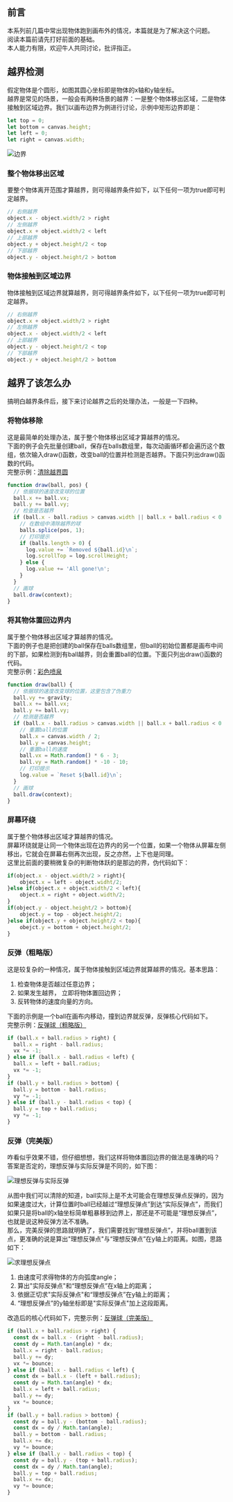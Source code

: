 ## 前言

本系列前几篇中常出现物体跑到画布外的情况，本篇就是为了解决这个问题。  
阅读本篇前请先打好前面的基础。  
本人能力有限，欢迎牛人共同讨论，批评指正。  

## 越界检测

假定物体是个圆形，如图其圆心坐标即是物体的x轴和y轴坐标。  
越界是常见的场景，一般会有两种场景的越界：一是整个物体移出区域，二是物体接触到区域边界。我们以画布边界为例进行讨论，示例中矩形边界即是：  

```javascript
let top = 0;
let bottom = canvas.height;
let left = 0;
let right = canvas.width;
```

![边界][1]

### 整个物体移出区域

要整个物体离开范围才算越界，则可得越界条件如下，以下任何一项为true即可判定越界。  

```javascript
// 右侧越界
object.x - object.width/2 > right
// 左侧越界
object.x + object.width/2 < left
// 上部越界
object.y + object.height/2 < top
// 下部越界
object.y - object.height/2 > bottom
```

### 物体接触到区域边界

物体接触到区域边界就算越界，则可得越界条件如下，以下任何一项为true即可判定越界。  

```javascript
// 右侧越界
object.x + object.width/2 > right
// 左侧越界
object.x - object.width/2 < left
// 上部越界
object.y - object.height/2 < top
// 下部越界
object.y + object.height/2 > bottom
```

## 越界了该怎么办

搞明白越界条件后，接下来讨论越界之后的处理办法，一般是一下四种。  

### 将物体移除

这是最简单的处理办法，属于整个物体移出区域才算越界的情况。  
下面的例子会先批量创建ball，保存在balls数组里，每次动画循环都会遍历这个数组，依次输入draw()函数，改变ball的位置并检测是否越界。下面只列出draw()函数的代码。  
完整示例：[清除越界圆][2]

```javascript
function draw(ball, pos) {
  // 依据球的速度改变球的位置
  ball.x += ball.vx;
  ball.y += ball.vy;
  // 检查是否越界
  if (ball.x - ball.radius > canvas.width || ball.x + ball.radius < 0 || ball.y - ball.radius > canvas.height || ball.y + ball.radius < 0) {
    // 在数组中清除越界的球
    balls.splice(pos, 1);
    // 打印提示
    if (balls.length > 0) {
      log.value += `Removed ${ball.id}\n`;
      log.scrollTop = log.scrollHeight;
    } else {
      log.value += 'All gone!\n';
    }
  }
  // 画球
  ball.draw(context);
}
```

### 将其物体置回边界内

属于整个物体移出区域才算越界的情况。  
下面的例子也是把创建的ball保存在balls数组里，但ball的初始位置都是画布中间的下部，如果检测到有ball越界，则会重置ball的位置。下面只列出draw()函数的代码。  
完整示例：[彩色喷泉][3]

```javascript
function draw(ball) {
  // 依据球的速度改变球的位置，这里包含了伪重力
  ball.vy += gravity;
  ball.x += ball.vx;
  ball.y += ball.vy;
  // 检测是否越界
  if (ball.x - ball.radius > canvas.width || ball.x + ball.radius < 0 || ball.y - ball.radius > canvas.height || ball.y + ball.radius < 0) {
    // 重置ball的位置
    ball.x = canvas.width / 2;
    ball.y = canvas.height;
    // 重置ball的速度
    ball.vx = Math.random() * 6 - 3;
    ball.vy = Math.random() * -10 - 10;
    // 打印提示
    log.value = `Reset ${ball.id}\n`;
  }
  // 画球
  ball.draw(context);
}
```

### 屏幕环绕

属于整个物体移出区域才算越界的情况。  
屏幕环绕就是让同一个物体出现在边界内的另一个位置，如果一个物体从屏幕左侧移出，它就会在屏幕右侧再次出现，反之亦然，上下也是同理。  
这里比前面的要稍微复杂的判断物体跃的是那边的界，伪代码如下：  

```javascript
if(object.x - object.width/2 > right){
	object.x = left - object.widht/2;
}else if(object.x + object.width/2 < left){
	object.x = right + object.width/2;
}
if(object.y - object.height/2 > bottom){
	object.y = top - object.height/2;
}else if(object.y + object.height/2 < top){
	obejct.y = bottom + object.height/2;
}
```

### 反弹（粗略版）

这是较复杂的一种情况，属于物体接触到区域边界就算越界的情况。基本思路：  

1.  检查物体是否越过任意边界；
2.  如果发生越界， 立即将物体置回边界；
3.  反转物体的速度向量的方向。

下面的示例是一个ball在画布内移动，撞到边界就反弹，反弹核心代码如下。  
完整示例：[反弹球（粗略版）][4]

```javascript
if (ball.x + ball.radius > right) {
  ball.x = right - ball.radius;
  vx *= -1;
} else if (ball.x - ball.radius < left) {
  ball.x = left + ball.radius;
  vx *= -1;
}
if (ball.y + ball.radius > bottom) {
  ball.y = bottom - ball.radius;
  vy *= -1;
} else if (ball.y - ball.radius < top) {
  ball.y = top + ball.radius;
  vy *= -1;
}
```

### 反弹（完美版）

咋看似乎效果不错，但仔细想想，我们这样将物体置回边界的做法是准确的吗？  
答案是否定的，理想反弹与实际反弹是不同的，如下图：  

![理想反弹与实际反弹][5]  

从图中我们可以清除的知道，ball实际上是不太可能会在理想反弹点反弹的，因为如果速度过大，计算位置时ball已经越过“理想反弹点”到达“实际反弹点”，而我们如果只是将ball的x轴坐标简单粗暴移到边界上，那还是不可能是“理想反弹点”，也就是说这种反弹方法不准确。  
那么，完美反弹的思路就明确了，我们需要找到“理想反弹点”，并将ball置到该点，更准确的说是算出"理想反弹点"与“理想反弹点”在y轴上的距离。如图，思路如下：  

![求理想反弹点][6]  

1.  由速度可求得物体的方向弧度angle；
2.  算出"实际反弹点"和“理想反弹点”在x轴上的距离；
3.  依据正切求"实际反弹点"和“理想反弹点”在y轴上的距离；
4.  “理想反弹点”的y轴坐标即是"实际反弹点"加上这段距离。

改造后的核心代码如下，完整示例：[反弹球（完美版）][7]

```javascript
if (ball.x + ball.radius > right) {
  const dx = ball.x - (right - ball.radius);
  const dy = Math.tan(angle) * dx;
  ball.x = right - ball.radius;
  ball.y += dy;
  vx *= bounce;
} else if (ball.x - ball.radius < left) {
  const dx = ball.x - (left + ball.radius);
  const dy = Math.tan(angle) * dx;
  ball.x = left + ball.radius;
  ball.y += dy;
  vx *= bounce;
}
if (ball.y + ball.radius > bottom) {
  const dy = ball.y - (bottom - ball.radius);
  const dx = dy / Math.tan(angle);
  ball.y = bottom - ball.radius;
  ball.x += dx;
  vy *= bounce;
} else if (ball.y - ball.radius < top) {
  const dy = ball.y - (top + ball.radius);
  const dx = dy / Math.tan(angle);
  ball.y = top + ball.radius;
  ball.x += dx;
  vy *= bounce;
}
```

[1]: https://nimokuri.github.io/myBlog-backup/assets/【30分钟学完】canvas动画|游戏基础(4)：边界与碰撞/1.png

[2]: https://nimokuri.github.io/H5Learning-animationDemo/part5/01-removal.html

[3]: https://nimokuri.github.io/H5Learning-animationDemo/part5/02-fountain.html

[4]: https://nimokuri.github.io/H5Learning-animationDemo/part5/04-bouncing-1.html

[5]: https://nimokuri.github.io/myBlog-backup/assets/【30分钟学完】canvas动画|游戏基础(4)：边界与碰撞/2.png

[6]: https://nimokuri.github.io/myBlog-backup/assets/【30分钟学完】canvas动画|游戏基础(4)：边界与碰撞/3.png

[7]: https://nimokuri.github.io/H5Learning-animationDemo/part5/05-bouncing-2.html
